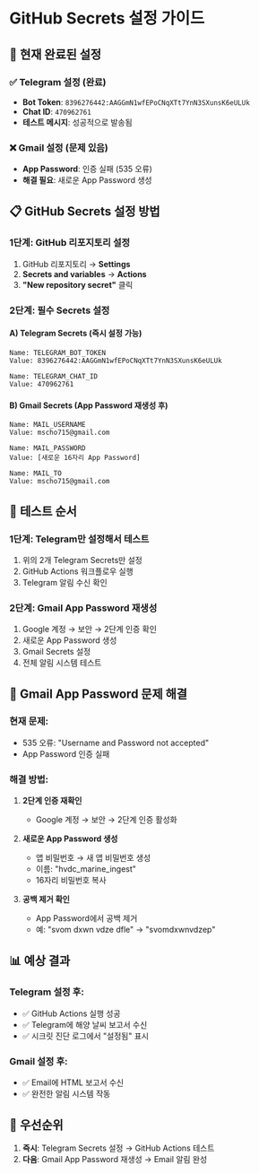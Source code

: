 # GitHub Secrets 설정 가이드

## 🎯 현재 완료된 설정

### ✅ Telegram 설정 (완료)
- **Bot Token**: `8396276442:AAGGmN1wfEPoCNqXTt7YnN3SXunsK6eULUk`
- **Chat ID**: `470962761`
- **테스트 메시지**: 성공적으로 발송됨

### ❌ Gmail 설정 (문제 있음)
- **App Password**: 인증 실패 (535 오류)
- **해결 필요**: 새로운 App Password 생성

## 📋 GitHub Secrets 설정 방법

### 1단계: GitHub 리포지토리 설정
1. GitHub 리포지토리 → **Settings**
2. **Secrets and variables** → **Actions**
3. **"New repository secret"** 클릭

### 2단계: 필수 Secrets 설정

#### A) Telegram Secrets (즉시 설정 가능)
```
Name: TELEGRAM_BOT_TOKEN
Value: 8396276442:AAGGmN1wfEPoCNqXTt7YnN3SXunsK6eULUk

Name: TELEGRAM_CHAT_ID
Value: 470962761
```

#### B) Gmail Secrets (App Password 재생성 후)
```
Name: MAIL_USERNAME
Value: mscho715@gmail.com

Name: MAIL_PASSWORD
Value: [새로운 16자리 App Password]

Name: MAIL_TO
Value: mscho715@gmail.com
```

## 🚀 테스트 순서

### 1단계: Telegram만 설정해서 테스트
1. 위의 2개 Telegram Secrets만 설정
2. GitHub Actions 워크플로우 실행
3. Telegram 알림 수신 확인

### 2단계: Gmail App Password 재생성
1. Google 계정 → 보안 → 2단계 인증 확인
2. 새로운 App Password 생성
3. Gmail Secrets 설정
4. 전체 알림 시스템 테스트

## 🔧 Gmail App Password 문제 해결

### 현재 문제:
- 535 오류: "Username and Password not accepted"
- App Password 인증 실패

### 해결 방법:
1. **2단계 인증 재확인**
   - Google 계정 → 보안 → 2단계 인증 활성화

2. **새로운 App Password 생성**
   - 앱 비밀번호 → 새 앱 비밀번호 생성
   - 이름: "hvdc_marine_ingest"
   - 16자리 비밀번호 복사

3. **공백 제거 확인**
   - App Password에서 공백 제거
   - 예: "svom dxwn vdze dfle" → "svomdxwnvdzep"

## 📊 예상 결과

### Telegram 설정 후:
- ✅ GitHub Actions 실행 성공
- ✅ Telegram에 해양 날씨 보고서 수신
- ✅ 시크릿 진단 로그에서 "설정됨" 표시

### Gmail 설정 후:
- ✅ Email에 HTML 보고서 수신
- ✅ 완전한 알림 시스템 작동

## 🎯 우선순위

1. **즉시**: Telegram Secrets 설정 → GitHub Actions 테스트
2. **다음**: Gmail App Password 재생성 → Email 알림 완성
